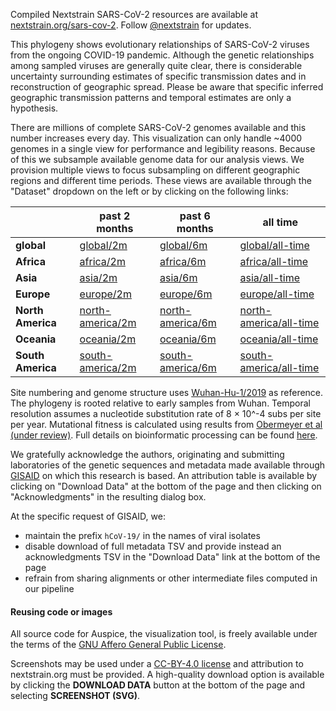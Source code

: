 Compiled Nextstrain SARS-CoV-2 resources are available at [nextstrain.org/sars-cov-2](https://nextstrain.org/sars-cov-2/). Follow [@nextstrain](https://twitter.com/nextstrain) for updates.

This phylogeny shows evolutionary relationships of SARS-CoV-2 viruses from the ongoing COVID-19 pandemic. Although the genetic relationships among sampled viruses are generally quite clear, there is considerable uncertainty surrounding estimates of specific transmission dates and in reconstruction of geographic spread. Please be aware that specific inferred geographic transmission patterns and temporal estimates are only a hypothesis.

There are millions of complete SARS-CoV-2 genomes available and this number increases every day. This visualization can only handle ~4000 genomes in a single view for performance and legibility reasons. Because of this we subsample available genome data for our analysis views. We provision multiple views to focus subsampling on different geographic regions and different time periods. These views are available through the "Dataset" dropdown on the left or by clicking on the following links:

&nbsp;            | past 2 months                                                              | past 6 months                                                              | all time
----------------- | -------------------------------------------------------------------------- | -------------------------------------------------------------------------- | --------------------------------------------------------------------------------------
**global**        | [global/2m](/ncov/gisaid/global/2m)                                        | [global/6m](/ncov/gisaid/global/6m)                                        | [global/all-time](/ncov/gisaid/global/all-time)
**Africa**        | [africa/2m](/ncov/gisaid/africa/2m?f_region=Africa)                        | [africa/6m](/ncov/gisaid/africa/6m?f_region=Africa)                        | [africa/all-time](/ncov/gisaid/africa/all-time?f_region=Africa)
**Asia**          | [asia/2m](/ncov/gisaid/asia/2m?f_region=Asia)                              | [asia/6m](/ncov/gisaid/asia/6m?f_region=Asia)                              | [asia/all-time](/ncov/gisaid/asia/all-time?f_region=Asia)
**Europe**        | [europe/2m](/ncov/gisaid/europe/2m?f_region=Europe)                        | [europe/6m](/ncov/gisaid/europe/6m?f_region=Europe)                        | [europe/all-time](/ncov/gisaid/europe/all-time?f_region=Europe)
**North America** | [north-america/2m](/ncov/gisaid/north-america/2m?f_region=North%20America) | [north-america/6m](/ncov/gisaid/north-america/6m?f_region=North%20America) | [north-america/all-time](/ncov/gisaid/north-america/all-time?f_region=North%20America)
**Oceania**       | [oceania/2m](/ncov/gisaid/oceania/2m?f_region=Oceania)                     | [oceania/6m](/ncov/gisaid/oceania/6m?f_region=Oceania)                     | [oceania/all-time](/ncov/gisaid/oceania/all-time?f_region=Oceania)
**South America** | [south-america/2m](/ncov/gisaid/south-america/2m?f_region=South%20America) | [south-america/6m](/ncov/gisaid/south-america/6m?f_region=South%20America) | [south-america/all-time](/ncov/gisaid/south-america/all-time?f_region=South%20America)

Site numbering and genome structure uses [Wuhan-Hu-1/2019](https://www.ncbi.nlm.nih.gov/nuccore/MN908947) as reference. The phylogeny is rooted relative to early samples from Wuhan. Temporal resolution assumes a nucleotide substitution rate of 8 &times; 10^-4 subs per site per year. Mutational fitness is calculated using results from [Obermeyer et al (under review)](https://www.medrxiv.org/content/10.1101/2021.09.07.21263228v1). Full details on bioinformatic processing can be found [here](https://github.com/nextstrain/ncov).

We gratefully acknowledge the authors, originating and submitting laboratories of the genetic sequences and metadata made available through [GISAID](https://gisaid.org) on which this research is based. An attribution table is available by clicking on "Download Data" at the bottom of the page and then clicking on "Acknowledgments" in the resulting dialog box.

At the specific request of GISAID, we:
 - maintain the prefix `hCoV-19/` in the names of viral isolates
 - disable download of full metadata TSV and provide instead an acknowledgments TSV in the "Download Data" link at the bottom of the page
 - refrain from sharing alignments or other intermediate files computed in our pipeline

#### Reusing code or images

All source code for Auspice, the visualization tool, is freely available under the terms of the [GNU Affero General Public License](https://github.com/nextstrain/auspice/blob/HEAD/LICENSE.txt).

Screenshots may be used under a [CC-BY-4.0 license](https://creativecommons.org/licenses/by/4.0/) and attribution to nextstrain.org must be provided. A high-quality download option is available by clicking the **DOWNLOAD DATA** button at the bottom of the page and selecting **SCREENSHOT (SVG)**.
